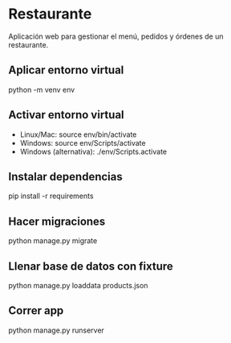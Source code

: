 # Restaurante
Aplicación web para gestionar el menú, pedidos y órdenes de un restaurante.

## Aplicar entorno virtual
python -m venv env

## Activar entorno virtual
- Linux/Mac: source env/bin/activate
- Windows: source env/Scripts/activate
- Windows (alternativa): ./env/Scripts.activate

## Instalar dependencias
pip install -r requirements

## Hacer migraciones
python manage.py migrate

## Llenar base de datos con fixture
python manage.py loaddata products.json

## Correr app
python manage.py runserver
